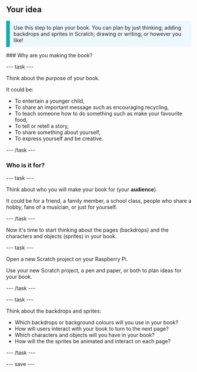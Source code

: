 ## Your idea
<p style="border-left: solid; border-width:10px; border-color: #0faeb0; background-color: aliceblue; padding: 10px;">
Use this step to plan your book. You can plan by just thinking; adding backdrops and sprites in Scratch; drawing or writing; or however you like! 
</p>
### Why are you making the book?

--- task ---

Think about the purpose of your book. 

It could be:
- To entertain a younger child,
- To share an important message such as encouraging recycling,
- To teach someone how to do something such as make your favourite food, 
- To tell or retell a story,
- To share something about yourself,
- To express yourself and be creative.

--- /task ---

### Who is it for?

--- task ---

Think about who you will make your book for (your **audience**).

It could be for a friend, a family member, a school class, people who share a hobby, fans of a musician, or just for yourself.

--- /task ---

Now it's time to start thinking about the pages (backdrops) and the characters and objects (sprites) in your book.

--- task ---

Open a new Scratch project on your Raspberry Pi.

Use your new Scratch project, a pen and paper, or both to plan ideas for your book.

--- /task ---

--- task ---

Think about the backdrops and sprites:
- Which backdrops or background colours will you use in your book? 
- How will users interact with your book to turn to the next page?
- Which characters and objects will you have in your book? 
- How will the the sprites be animated and interact on each page?

--- /task ---

--- save ---
